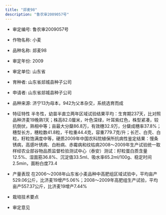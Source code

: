 ```yaml
---
title: "郯麦98"
description: "鲁农审2009057号"
---
```

* 审定编号:  鲁农审2009057号

*  作物名称:  小麦

*  品种名称:  郯麦98

*  审定年份:  2009

*  审定单位:  山东省

* 育种者:  山东省郯城县种子公司

*  申请者:  山东省郯城县种子公司

*  品种来源:  济宁13为母本，942为父本杂交，系统选育而成

*  特征特性
半冬性，幼苗半直立两年区域试验结果平均：生育期237天，比对照品种济麦19晚熟1天；株高82.0厘米，叶色深绿，叶耳紫红色，株型紧凑，较抗倒伏，熟相中等；亩最大分蘖86.8万，有效穗32.9万，分蘖成穗率37.8%；穗型长方，穗粒数41.8粒，千粒重44.4克，容重779.7克/升；长芒、白壳、白粒，籽粒饱满度中等，硬质2009年中国农科院植保所抗病性鉴定结果：慢条锈病，高感叶锈病、白粉病、赤霉病和纹枯病2008～2009年生产试验统一取样经农业部谷物品质监督检验测试中心（泰安）测试：籽粒蛋白质含量12.5%、湿面筋36.8%、沉淀值33.5ml、吸水率65.2ml/100g、稳定时间2.5min，面粉白度73.4

*  产量表现
在2006～2008年山东省小麦品种中高肥组区域试验中，平均亩产529.06公斤，比济麦19增产5.06%；2008～2009年高肥组生产试验，平均亩产557.37公斤，比济麦19增产7.44%

*  栽培技术要点


*  审定意见

